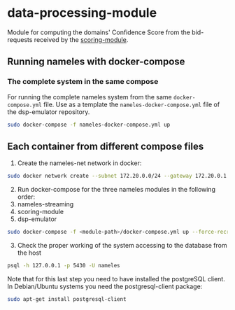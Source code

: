 # data-processing-module

Module for computing the domains' Confidence Score from the bid-requests received by the [scoring-module](https://github.com/Nameles-Org/scoring-module).

## Running nameles with docker-compose

### The complete system in the same compose

For running the complete nameles system from the same `docker-compose.yml` file.
Use as a template the `nameles-docker-compose.yml` file of the dsp-emulator repository.
```bash
sudo docker-compose -f nameles-docker-compose.yml up
```

## Each container from different compose files

1. Create the nameles-net network in docker:
  ```bash
  sudo docker network create --subnet 172.20.0.0/24 --gateway 172.20.0.1 nameles-net
  ```

2. Run docker-compose for the three nameles modules in the following order:
  1. nameles-streaming
  2. scoring-module
  3. dsp-emulator

  ```bash
  sudo docker-compose -f <module-path>/docker-compose.yml up --force-recreate
```

3. Check the proper working of the system accessing to the database from the host

  ```bash
  psql -h 127.0.0.1 -p 5430 -U nameles
  ```

  Note that for this last step you need to have installed the postgreSQL client.
  In Debian/Ubuntu systems you need the postgresql-client package:
  ```bash
  sudo apt-get install postgresql-client
  ```
